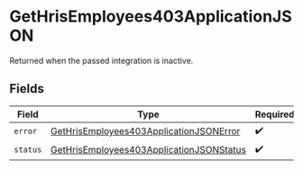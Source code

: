 # GetHrisEmployees403ApplicationJSON

Returned when the passed integration is inactive.


## Fields

| Field                                                                                                           | Type                                                                                                            | Required                                                                                                        | Description                                                                                                     |
| --------------------------------------------------------------------------------------------------------------- | --------------------------------------------------------------------------------------------------------------- | --------------------------------------------------------------------------------------------------------------- | --------------------------------------------------------------------------------------------------------------- |
| `error`                                                                                                         | [GetHrisEmployees403ApplicationJSONError](../../models/operations/gethrisemployees403applicationjsonerror.md)   | :heavy_check_mark:                                                                                              | N/A                                                                                                             |
| `status`                                                                                                        | [GetHrisEmployees403ApplicationJSONStatus](../../models/operations/gethrisemployees403applicationjsonstatus.md) | :heavy_check_mark:                                                                                              | N/A                                                                                                             |